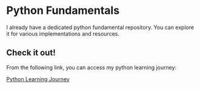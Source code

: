# Python Fundamentals

I already have a dedicated python fundamental repository. You can explore it for various implementations and resources.

## Check it out!

From the following link, you can access my python learning journey:

[Python Learning Journey](https://github.com/avarshvir/Python-Learning-Journey)
